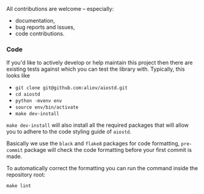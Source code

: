All contributions are welcome – especially:

- documentation,
- bug reports and issues,
- code contributions.

### Code

If you'd like to actively develop or help maintain this project then there are existing tests against which you can test the library with. Typically, this looks like

- `git clone git@github.com:aliev/aiostd.git`
- `cd aiostd`
- `python -mvenv env`
- `source env/bin/activate`
- `make dev-install`

`make dev-install` will also install all the required packages that will allow you to adhere to the code styling guide of `aiostd`.

Basically we use the `black` and `flake8` packages for code formatting, `pre-commit` package will check the code formatting before your first commit is made.

To automatically correct the formatting you can run the command inside the repository root:

```
make lint
```
